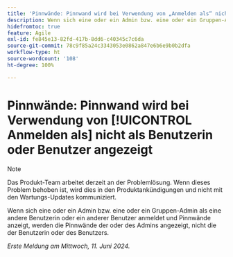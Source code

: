 ```yaml
---
title: 'Pinnwände: Pinnwand wird bei Verwendung von „Anmelden als“ nicht als Benutzerin oder Benutzer angezeigt'
description: Wenn sich eine oder ein Admin bzw. eine oder ein Gruppen-Admin als eine andere Benutzerin oder ein anderer Benutzer anmeldet und Pinnwände anzeigt, werden die Pinnwände der oder des Admins angezeigt, nicht die der Benutzerin oder des Benutzers.
hidefromtoc: true
feature: Agile
exl-id: fe845e13-82fd-417b-8dd6-c40345c7c6da
source-git-commit: 78c9f85a24c3343053e0862a847e6b6e9b0b2dfa
workflow-type: ht
source-wordcount: '108'
ht-degree: 100%

---
```


# Pinnwände: Pinnwand wird bei Verwendung von [!UICONTROL Anmelden als] nicht als Benutzerin oder Benutzer angezeigt

>[!NOTE]
>
>Das Produkt-Team arbeitet derzeit an der Problemlösung. Wenn dieses Problem behoben ist, wird dies in den Produktankündigungen und nicht mit den Wartungs-Updates kommuniziert.

Wenn sich eine oder ein Admin bzw. eine oder ein Gruppen-Admin als eine andere Benutzerin oder ein anderer Benutzer anmeldet und Pinnwände anzeigt, werden die Pinnwände der oder des Admins angezeigt, nicht die der Benutzerin oder des Benutzers.

_Erste Meldung am Mittwoch, 11. Juni 2024._
